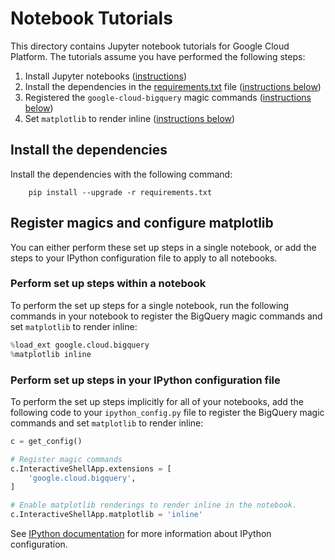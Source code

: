 # Notebook Tutorials

This directory contains Jupyter notebook tutorials for Google Cloud Platform.
The tutorials assume you have performed the following steps:

1. Install Jupyter notebooks ([instructions](https://jupyter.org/install))
1. Install the dependencies in the [requirements.txt](./requirements.txt) file ([instructions below](#install-the-dependencies))
1. Registered the `google-cloud-bigquery` magic commands ([instructions below](#register-magics-and-configure-matplotlib))
1. Set `matplotlib` to render inline ([instructions below](#register-magics-and-configure-matplotlib))

## Install the dependencies

Install the dependencies with the following command:

        pip install --upgrade -r requirements.txt

## Register magics and configure matplotlib

You can either perform these set up steps in a single notebook, or add the
steps to your IPython configuration file to apply to all notebooks.

### Perform set up steps within a notebook

To perform the set up steps for a single notebook, run the following commands
in your notebook to register the BigQuery magic commands and set `matplotlib`
to render inline:
```python
%load_ext google.cloud.bigquery
%matplotlib inline
```

### Perform set up steps in your IPython configuration file

To perform the set up steps implicitly for all of your notebooks, add the
following code to your `ipython_config.py` file to register the BigQuery magic
commands and set `matplotlib` to render inline:
```python
c = get_config()

# Register magic commands
c.InteractiveShellApp.extensions = [
    'google.cloud.bigquery',
]

# Enable matplotlib renderings to render inline in the notebook.
c.InteractiveShellApp.matplotlib = 'inline'
```
See
[IPython documentation](https://ipython.readthedocs.io/en/stable/config/intro.html)
for more information about IPython configuration.
